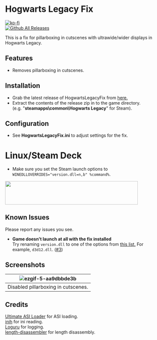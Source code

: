 # Hogwarts Legacy Fix
[![ko-fi](https://ko-fi.com/img/githubbutton_sm.svg)](https://ko-fi.com/W7W01UAI9)</br>
[![Github All Releases](https://img.shields.io/github/downloads/Lyall/HogwartsLegacyFix/total.svg)](https://github.com/Lyall/HogwartsLegacyFix/releases)

This is a fix for pillarboxing in cutscenes with ultrawide/wider displays in Hogwarts Legacy.

## Features
- Removes pillarboxing in cutscenes.

## Installation
- Grab the latest release of HogwartsLegacyFix from [here.](https://github.com/Lyall/HogwartsLegacyFix/releases)
- Extract the contents of the release zip in to the game directory.<br />(e.g. "**steamapps\common\Hogwarts Legacy**" for Steam).

## Configuration
- See **HogwartsLegacyFix.ini** to adjust settings for the fix.

# Linux/Steam Deck
- Make sure you set the Steam launch options to `WINEDLLOVERRIDES="version.dll=n,b" %command%`.
<img src="https://user-images.githubusercontent.com/695941/218338901-b65546d0-316d-4b46-a6b4-aa7ef9a1ed98.png" width="430.5" height="75.5" />

## Known Issues
Please report any issues you see.

- **Game doesn't launch at all with the fix installed**<br />
Try renaming `version.dll` to one of the options from [this list.](https://github.com/ThirteenAG/Ultimate-ASI-Loader#description) For example, `d3d12.dll`. ([#3](https://github.com/Lyall/HogwartsLegacyFix/issues/3#issuecomment-1427009944))

## Screenshots

| ![ezgif-5-aa9dbbde3b](https://user-images.githubusercontent.com/695941/217569024-242b3e90-0c66-46de-9460-6e31eb476f5d.gif) |
|:--:|
| Disabled pillarboxing in cutscenes. |

## Credits
[Ultimate ASI Loader](https://github.com/ThirteenAG/Ultimate-ASI-Loader) for ASI loading. <br />
[inih](https://github.com/jtilly/inih) for ini reading. <br />
[Loguru](https://github.com/emilk/loguru) for logging. <br />
[length-disassembler](https://github.com/Nomade040/length-disassembler) for length disassembly.
